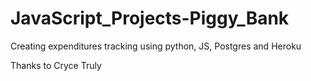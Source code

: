 # JavaScript_Projects-Piggy_Bank

Creating expenditures tracking using python, JS, Postgres and Heroku

Thanks to Cryce Truly